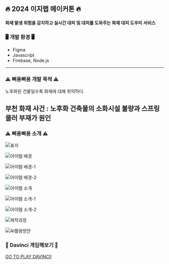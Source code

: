 ## 🔥 2024 이지랩 메이커톤 🔥
#### 화재 발생 위험을 감지하고 실시간 대피 및 대처를 도와주는 화재 대피 도우미 서비스



### 🖥️ 개발 환경 🖥️
* Figma
* Javascript
* Firebase, Node.js
---


### ⚠️ 삐용삐용 개발 목적 ⚠️
노후화된 건물일수록 화재에 대해 취약하다.


부천 화재 사건 : 노후화 건축물의 소화시설 불량과 스프링쿨러 부재가 원인 
---



### ⚠️ 삐용삐용 소개 ⚠️
![표지](https://github.com/user-attachments/assets/8bca7e65-5cb1-4c7f-be84-93259c9febd8)



![아이템 배경](https://github.com/user-attachments/assets/ff1c5320-a709-4016-b155-7384ac95e1dd)



![아이템 배경-1](https://github.com/user-attachments/assets/4704289f-611b-438f-b1ec-903ba514591c)



![아이템 배경-2](https://github.com/user-attachments/assets/6157bd20-d334-4afe-bdb8-420676e37d58)




![아이템 소개](https://github.com/user-attachments/assets/40faaba1-4b2f-4310-bf18-58f42eb00e09)



![아이템 소개-1](https://github.com/user-attachments/assets/e4ec2271-06d8-4905-b104-f4227a1d50a9)



![아이템 소개-2](https://github.com/user-attachments/assets/b8dec7c6-65fb-4eea-8e33-cf0f558db7a7)



![제작과정](https://github.com/user-attachments/assets/98289aaf-556b-407e-a391-8ac9f2c02b33)



![AI활용방안](https://github.com/user-attachments/assets/6af6db8c-5b64-4b73-9254-018dd65263de)



### 👾 Davinci 게임해보기 👾
[GO TO PLAY DAVINCI!](https://swcontest-e2cf1.firebaseapp.com/)

